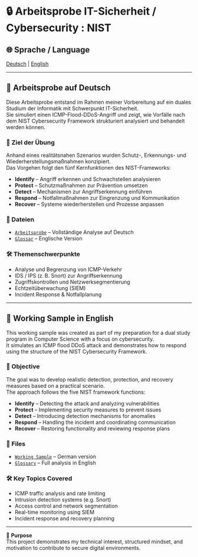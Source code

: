 # 🔒 Arbeitsprobe IT-Sicherheit / Cybersecurity : NIST

## 🌐 Sprache / Language  
[Deutsch](#-arbeitsprobe-auf-deutsch) | [English](#-working-sample-in-english)

---

## 📘 Arbeitsprobe auf Deutsch

Diese Arbeitsprobe entstand im Rahmen meiner Vorbereitung auf ein duales Studium der Informatik mit Schwerpunkt IT-Sicherheit.  
Sie simuliert einen ICMP-Flood-DDoS-Angriff und zeigt, wie Vorfälle nach dem NIST Cybersecurity Framework strukturiert analysiert und behandelt werden können.

### 🎯 Ziel der Übung

Anhand eines realitätsnahen Szenarios wurden Schutz-, Erkennungs- und Wiederherstellungsmaßnahmen konzipiert.  
Das Vorgehen folgt den fünf Kernfunktionen des NIST-Frameworks:

- **Identify** – Angriff erkennen und Schwachstellen analysieren  
- **Protect** – Schutzmaßnahmen zur Prävention umsetzen  
- **Detect** – Mechanismen zur Angriffserkennung einführen  
- **Respond** – Notfallmaßnahmen zur Eingrenzung und Kommunikation  
- **Recover** – Systeme wiederherstellen und Prozesse anpassen

### 📁 Dateien

- [`Arbeitsprobe`](arbeitsprobe_NIST/arbeitsprobe_NIST.md) – Vollständige Analyse auf Deutsch  
- [`Glossar`](arbeitsprobe_NIST/glossar.md) – Englische Version  


### 🛠️ Themenschwerpunkte

- Analyse und Begrenzung von ICMP-Verkehr  
- IDS / IPS (z. B. Snort) zur Angriffserkennung  
- Zugriffskontrollen und Netzwerksegmentierung  
- Echtzeitüberwachung (SIEM)  
- Incident Response & Notfallplanung

---

## 📘 Working Sample in English

This working sample was created as part of my preparation for a dual study program in Computer Science with a focus on cybersecurity.  
It simulates an ICMP flood DDoS attack and demonstrates how to respond using the structure of the NIST Cybersecurity Framework.

### 🎯 Objective

The goal was to develop realistic detection, protection, and recovery measures based on a practical scenario.  
The approach follows the five NIST framework functions:

- **Identify** – Detecting the attack and analyzing vulnerabilities  
- **Protect** – Implementing security measures to prevent issues  
- **Detect** – Introducing detection mechanisms for anomalies  
- **Respond** – Handling the incident and coordinating communication  
- **Recover** – Restoring functionality and reviewing response plans

### 📁 Files

- [`Working Sample`](working_sample_NIST/working_sample_NIST.md) – German version  
- [`Glossary`](working_sample_NIST/glossary.md) – Full analysis in English  


### 🛠️ Key Topics Covered

- ICMP traffic analysis and rate limiting  
- Intrusion detection systems (e.g. Snort)  
- Access control and network segmentation  
- Real-time monitoring using SIEM  
- Incident response and recovery planning

---

📌 **Purpose**  
This project demonstrates my technical interest, structured mindset, and motivation to contribute to secure digital environments.

